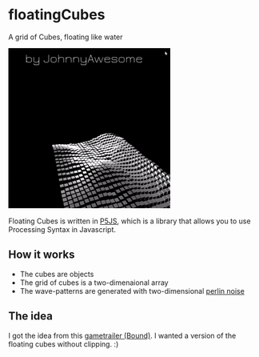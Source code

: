 # floatingCubes
A grid of Cubes, floating like water

![FloatingCubes](https://github.com/johnnyawesome/floatingCubes/blob/master/FloatingCubesLightMaterial/Images/FloatingCubes.gif)

Floating Cubes is written in [P5JS](https://p5js.org/), which is a library that allows you to use Processing Syntax in Javascript.

## How it works

- The cubes are objects
- The grid of cubes is a two-dimenaional array
- The wave-patterns are generated with two-dimensional [perlin noise](https://p5js.org/reference/#/p5/noise) 

## The idea

I got the idea from this [gametrailer (Bound)](https://www.youtube.com/watch?v=dTNC3MUtzlo). I wanted a version of the floating cubes without clipping. :)

